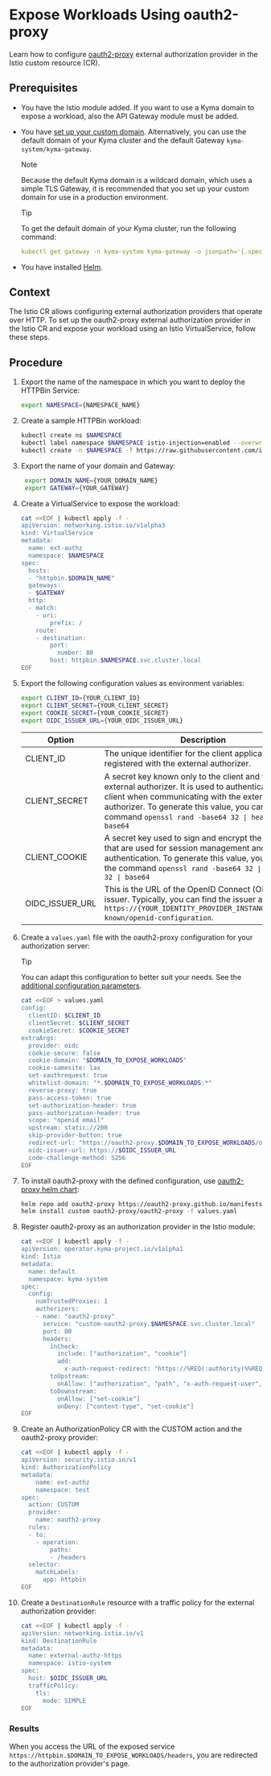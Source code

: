 # Expose Workloads Using oauth2-proxy

Learn how to configure [oauth2-proxy](https://github.com/oauth2-proxy/manifests/tree/main/helm/oauth2-proxy) external authorization provider in the Istio custom resource (CR).

## Prerequisites
* You have the Istio module added. If you want to use a Kyma domain to expose a workload, also the API Gateway module must be added.
* You have [set up your custom domain](https://kyma-project.io/#/api-gateway/user/tutorials/01-10-setup-custom-domain-for-workload). Alternatively, you can use the default domain of your Kyma cluster and the default Gateway `kyma-system/kyma-gateway`.
  
  > [!NOTE]
  > Because the default Kyma domain is a wildcard domain, which uses a simple TLS Gateway, it is recommended that you set up your custom domain for use in a production environment.

  >[!TIP]
  > To get the default domain of your Kyma cluster, run the following command:
  >```yaml
  >kubectl get gateway -n kyma-system kyma-gateway -o jsonpath='{.spec.servers[0].hosts}'
  >```

* You have installed [Helm](https://helm.sh/docs/intro/install/).

## Context
The Istio CR allows configuring external authorization providers that operate over HTTP. To set up the oauth2-proxy external authorization provider in the Istio CR and expose your workload using an Istio VirtualService, follow these steps.

## Procedure
1. Export the name of the namespace in which you want to deploy the HTTPBin Service:
    ```bash
    export NAMESPACE={NAMESPACE_NAME}
    ```  
2. Create a sample HTTPBin workload:
    ```bash
    kubectl create ns $NAMESPACE
    kubectl label namespace $NAMESPACE istio-injection=enabled --overwrite
    kubectl create -n $NAMESPACE -f https://raw.githubusercontent.com/istio/istio/master/samples/httpbin/httpbin.yaml
    ```
3. Export the name of your domain and Gateway:
   ```bash
    export DOMAIN_NAME={YOUR_DOMAIN_NAME}
    export GATEWAY={YOUR_GATEWAY}
    ```   
4. Create a VirtualService to expose the workload:

    ```bash
    cat <<EOF | kubectl apply -f -
    apiVersion: networking.istio.io/v1alpha3
    kind: VirtualService
    metadata:
      name: ext-authz
      namespace: $NAMESPACE
    spec:
      hosts:
      - "httpbin.$DOMAIN_NAME"
      gateways:
      - $GATEWAY
      http:
      - match:
        - uri:
            prefix: /
        route:
        - destination:
            port:
              number: 80
            host: httpbin.$NAMESPACE.svc.cluster.local
    EOF
    ```

5. Export the following configuration values as environment variables:

    ```bash
    export CLIENT_ID={YOUR_CLIENT_ID}
    export CLIENT_SECRET={YOUR_CLIENT_SECRET}
    export COOKIE_SECRET={YOUR_COOKIE_SECRET}
    export OIDC_ISSUER_URL={YOUR_OIDC_ISSUER_URL}
    ```

    Option | Description |
    ---------|----------|
    CLIENT_ID | 	The unique identifier for the client application that is registered with the external authorizer. |
    CLIENT_SECRET | A secret key known only to the client and the external authorizer. It is used to authenticate the client when communicating with the external authorizer. To generate this value, you can use the command `openssl rand -base64 32 \| head -c 32 \| base64` |
    CLIENT_COOKIE | A secret key used to sign and encrypt the cookies that are used for session management and user authentication. To generate this value, you can use the command `openssl rand -base64 32 \| head -c 32 \| base64` |
    OIDC_ISSUER_URL | This is the URL of the OpenID Connect (OIDC) issuer. Typically, you can find the issuer at `https://{YOUR_IDENTITY_PROVIDER_INSTANCE}/.well-known/openid-configuration`. |

6. Create a `values.yaml` file with the oauth2-proxy configuration for your authorization server:

    >[!TIP]
    > You can adapt this configuration to better suit your needs. See the [additional configuration parameters](https://oauth2-proxy.github.io/oauth2-proxy/configuration/overview/#config-options).

    ```bash
    cat <<EOF > values.yaml
    config:
      clientID: $CLIENT_ID
      clientSecret: $CLIENT_SECRET
      cookieSecret: $COOKIE_SECRET
    extraArgs:
      provider: oidc
      cookie-secure: false
      cookie-domain: "$DOMAIN_TO_EXPOSE_WORKLOADS"
      cookie-samesite: lax
      set-xauthrequest: true
      whitelist-domain: "*.$DOMAIN_TO_EXPOSE_WORKLOADS:*"
      reverse-proxy: true
      pass-access-token: true
      set-authorization-header: true
      pass-authorization-header: true
      scope: "openid email"
      upstream: static://200
      skip-provider-button: true
      redirect-url: "https://oauth2-proxy.$DOMAIN_TO_EXPOSE_WORKLOADS/oauth2/callback"
      oidc-issuer-url: https://$OIDC_ISSUER_URL
      code-challenge-method: S256
    EOF
    ```

7. To install oauth2-proxy with the defined configuration, use [oauth2-proxy helm chart](https://github.com/oauth2-proxy/manifests):

    ```bash
    helm repo add oauth2-proxy https://oauth2-proxy.github.io/manifests
    helm install custom oauth2-proxy/oauth2-proxy -f values.yaml
    ```

8. Register oauth2-proxy as an authorization provider in the Istio module:

    ```bash
    cat <<EOF | kubectl apply -f -
    apiVersion: operator.kyma-project.io/v1alpha1
    kind: Istio
    metadata:
      name: default
      namespace: kyma-system
    spec:
      config:
        numTrustedProxies: 1
        authorizers:
        - name: "oauth2-proxy"
          service: "custom-oauth2-proxy.$NAMESPACE.svc.cluster.local"
          port: 80
          headers:
            inCheck:
              include: ["authorization", "cookie"]
              add:
                x-auth-request-redirect: "https://%REQ(:authority)%%REQ(x-envoy-original-path?:path)%"
            toUpstream:
              onAllow: ["authorization", "path", "x-auth-request-user", "x-auth-request-email", "x-auth-request-access-token"]
            toDownstream:
              onAllow: ["set-cookie"]
              onDeny: ["content-type", "set-cookie"]
    EOF
    ```
9.  Create an AuthorizationPolicy CR with the CUSTOM action and the oauth2-proxy provider:
    ```bash
    cat <<EOF | kubectl apply -f -
    apiVersion: security.istio.io/v1
    kind: AuthorizationPolicy
    metadata:
        name: ext-authz
        namespace: test
    spec:
      action: CUSTOM
      provider:
        name: oauth2-proxy
      rules:
      - to:
        - operation:
            paths:
            - /headers
      selector:
        matchLabels:
          app: httpbin
    EOF
    ```

10. Create a `DestinationRule` resource with a traffic policy for the external authorization provider:
    ```bash
    cat <<EOF | kubectl apply -f -
    apiVersion: networking.istio.io/v1
    kind: DestinationRule
    metadata:
      name: external-authz-https
      namespace: istio-system
    spec:
      host: $OIDC_ISSUER_URL
      trafficPolicy:
        tls:
          mode: SIMPLE
    EOF
    ```


### Results
When you access the URL of the exposed service `https://httpbin.$DOMAIN_TO_EXPOSE_WORKLOADS/headers`, you are redirected to the authorization provider's page.
